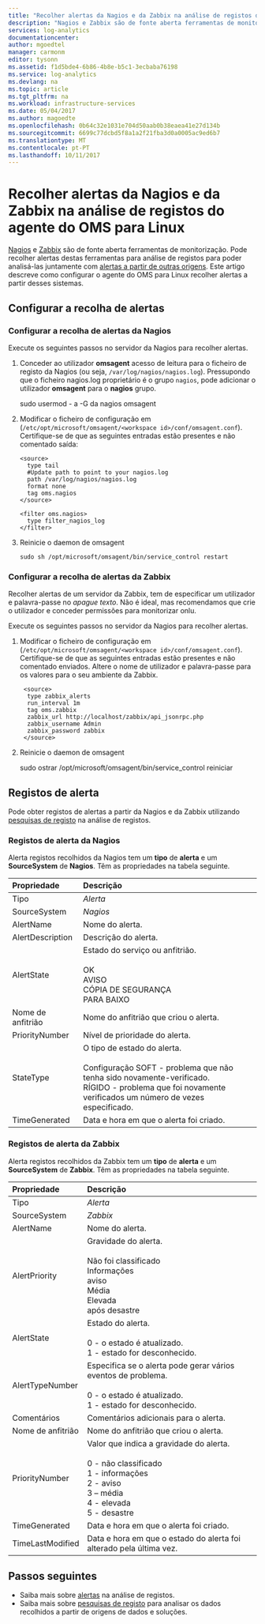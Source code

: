 ```yaml
---
title: "Recolher alertas da Nagios e da Zabbix na análise de registos do OMS | Microsoft Docs"
description: "Nagios e Zabbix são de fonte aberta ferramentas de monitorização. Pode recolher alertas destas ferramentas para análise de registos para poder analisá-las, juntamente com alertas a partir de outras origens.  Este artigo descreve como configurar o agente do OMS para Linux recolher alertas a partir desses sistemas."
services: log-analytics
documentationcenter: 
author: mgoedtel
manager: carmonm
editor: tysonn
ms.assetid: f1d5bde4-6b86-4b8e-b5c1-3ecbaba76198
ms.service: log-analytics
ms.devlang: na
ms.topic: article
ms.tgt_pltfrm: na
ms.workload: infrastructure-services
ms.date: 05/04/2017
ms.author: magoedte
ms.openlocfilehash: 0b64c32e1031e704d50aab0b38eaea41e27d134b
ms.sourcegitcommit: 6699c77dcbd5f8a1a2f21fba3d0a0005ac9ed6b7
ms.translationtype: MT
ms.contentlocale: pt-PT
ms.lasthandoff: 10/11/2017
---
```

# <a name="collect-alerts-from-nagios-and-zabbix-in-log-analytics-from-oms-agent-for-linux"></a>Recolher alertas da Nagios e da Zabbix na análise de registos do agente do OMS para Linux 
[Nagios](https://www.nagios.org/) e [Zabbix](http://www.zabbix.com/) são de fonte aberta ferramentas de monitorização.  Pode recolher alertas destas ferramentas para análise de registos para poder analisá-las juntamente com [alertas a partir de outras origens](log-analytics-alerts.md).  Este artigo descreve como configurar o agente do OMS para Linux recolher alertas a partir desses sistemas.
 
## <a name="configure-alert-collection"></a>Configurar a recolha de alertas

### <a name="configuring-nagios-alert-collection"></a>Configurar a recolha de alertas da Nagios
Execute os seguintes passos no servidor da Nagios para recolher alertas.

1. Conceder ao utilizador **omsagent** acesso de leitura para o ficheiro de registo da Nagios (ou seja, `/var/log/nagios/nagios.log`). Pressupondo que o ficheiro nagios.log proprietário é o grupo `nagios`, pode adicionar o utilizador **omsagent** para o **nagios** grupo. 

    sudo usermod - a -G da nagios omsagent

2.  Modificar o ficheiro de configuração em (`/etc/opt/microsoft/omsagent/<workspace id>/conf/omsagent.conf`). Certifique-se de que as seguintes entradas estão presentes e não comentado saída:  

        <source>  
          type tail  
          #Update path to point to your nagios.log  
          path /var/log/nagios/nagios.log  
          format none  
          tag oms.nagios  
        </source>  
      
        <filter oms.nagios>  
          type filter_nagios_log  
        </filter>  

3. Reinicie o daemon de omsagent

    ```
    sudo sh /opt/microsoft/omsagent/bin/service_control restart
    ```

### <a name="configuring-zabbix-alert-collection"></a>Configurar a recolha de alertas da Zabbix
Recolher alertas de um servidor da Zabbix, tem de especificar um utilizador e palavra-passe no *apague texto*. Não é ideal, mas recomendamos que crie o utilizador e conceder permissões para monitorizar onlu.

Execute os seguintes passos no servidor da Nagios para recolher alertas.

1. Modificar o ficheiro de configuração em (`/etc/opt/microsoft/omsagent/<workspace id>/conf/omsagent.conf`). Certifique-se de que as seguintes entradas estão presentes e não comentado enviados.  Altere o nome de utilizador e palavra-passe para os valores para o seu ambiente da Zabbix.

        <source>
         type zabbix_alerts
         run_interval 1m
         tag oms.zabbix
         zabbix_url http://localhost/zabbix/api_jsonrpc.php
         zabbix_username Admin
         zabbix_password zabbix
        </source>

2. Reinicie o daemon de omsagent

    sudo ostrar /opt/microsoft/omsagent/bin/service_control reiniciar


## <a name="alert-records"></a>Registos de alerta
Pode obter registos de alertas a partir da Nagios e da Zabbix utilizando [pesquisas de registo](log-analytics-log-searches.md) na análise de registos.

### <a name="nagios-alert-records"></a>Registos de alerta da Nagios

Alerta registos recolhidos da Nagios tem um **tipo** de **alerta** e um **SourceSystem** de **Nagios**.  Têm as propriedades na tabela seguinte.

| Propriedade | Descrição |
|:--- |:--- |
| Tipo |*Alerta* |
| SourceSystem |*Nagios* |
| AlertName |Nome do alerta. |
| AlertDescription | Descrição do alerta. |
| AlertState | Estado do serviço ou anfitrião.<br><br>OK<br>AVISO<br>CÓPIA DE SEGURANÇA<br>PARA BAIXO |
| Nome de anfitrião | Nome do anfitrião que criou o alerta. |
| PriorityNumber | Nível de prioridade do alerta. |
| StateType | O tipo de estado do alerta.<br><br>Configuração SOFT - problema que não tenha sido novamente-verificado.<br>RÍGIDO - problema que foi novamente verificados um número de vezes especificado.  |
| TimeGenerated |Data e hora em que o alerta foi criado. |


### <a name="zabbix-alert-records"></a>Registos de alerta da Zabbix
Alerta registos recolhidos da Zabbix tem um **tipo** de **alerta** e um **SourceSystem** de **Zabbix**.  Têm as propriedades na tabela seguinte.

| Propriedade | Descrição |
|:--- |:--- |
| Tipo |*Alerta* |
| SourceSystem |*Zabbix* |
| AlertName | Nome do alerta. |
| AlertPriority | Gravidade do alerta.<br><br>Não foi classificado<br>Informações<br>aviso<br>Média<br>Elevada<br>após desastre  |
| AlertState | Estado do alerta.<br><br>0 - o estado é atualizado.<br>1 - estado for desconhecido.  |
| AlertTypeNumber | Especifica se o alerta pode gerar vários eventos de problema.<br><br>0 - o estado é atualizado.<br>1 - estado for desconhecido.    |
| Comentários | Comentários adicionais para o alerta. |
| Nome de anfitrião | Nome do anfitrião que criou o alerta. |
| PriorityNumber | Valor que indica a gravidade do alerta.<br><br>0 - não classificado<br>1 - informações<br>2 - aviso<br>3 – média<br>4 - elevada<br>5 - desastre |
| TimeGenerated |Data e hora em que o alerta foi criado. |
| TimeLastModified |Data e hora em que o estado do alerta foi alterado pela última vez. |


## <a name="next-steps"></a>Passos seguintes
* Saiba mais sobre [alertas](log-analytics-alerts.md) na análise de registos.
* Saiba mais sobre [pesquisas de registo](log-analytics-log-searches.md) para analisar os dados recolhidos a partir de origens de dados e soluções. 
